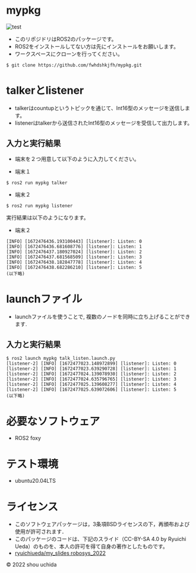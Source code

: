 # mypkg
![test](https://github.com/fwhdshkjfh/mypkg/actions/workflows/test.yml/badge.svg)

- このリポジドリはROS2のパッケージです。
- ROS2をインストールしてない方は先にインストールをお願いします。
- ワークスペースにクローンを行ってください。

```
$ git clone https://github.com/fwhdshkjfh/mypkg.git
```


# talkerとlistener
- talkerはcountupというトピックを通じて、Int16型のメッセージを送信します。
- listenerはtalkerから送信されたInt16型のメッセージを受信して出力します。

## 入力と実行結果

- 端末を２つ用意して以下のように入力してください。

- 端末１
```
$ ros2 run mypkg talker
```
- 端末２
```
$ ros2 run mypkg listener
```
実行結果は以下のようになります。
- 端末２

```
[INFO] [1672476436.193100443] [listener]: Listen: 0
[INFO] [1672476436.681608776] [listener]: Listen: 1
[INFO] [1672476437.180927024] [listener]: Listen: 2
[INFO] [1672476437.681568509] [listener]: Listen: 3
[INFO] [1672476438.182847778] [listener]: Listen: 4
[INFO] [1672476438.682286210] [listener]: Listen: 5
(以下略)
```

# launchファイル
- launchファイルを使うことで, 複数のノードを同時に立ち上げることができます.
## 入力と実行結果
```
$ ros2 launch mypkg talk_listen.launch.py
[listener-2] [INFO] [1672477023.148972899] [listener]: Listen: 0
[listener-2] [INFO] [1672477023.639290728] [listener]: Listen: 1
[listener-2] [INFO] [1672477024.139078930] [listener]: Listen: 2
[listener-2] [INFO] [1672477024.635796765] [listener]: Listen: 3
[listener-2] [INFO] [1672477025.139608277] [listener]: Listen: 4
[listener-2] [INFO] [1672477025.639072606] [listener]: Listen: 5
(以下略)
```

# 必要なソフトウェア
- ROS2 foxy

# テスト環境
- ubuntu20.04LTS

# ライセンス
- このソフトウェアパッケージは，3条項BSDライセンスの下，再頒布および使用が許可されます．
-  このパッケージのコードは、下記のスライド（CC-BY-SA 4.0 by Ryuichi Ueda）のものを、本人の許可を得て自身の著作としたものです。
- [ryuichiueda/my_slides robosys_2022](https://github.com/ryuichiueda/my_slides/tree/master/robosys_2022)

© 2022 shou uchida




